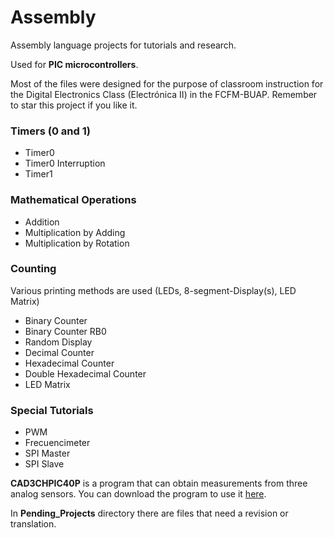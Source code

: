 # Assembly
Assembly language projects for tutorials and research.

Used for **PIC microcontrollers**.

Most of the files were designed for the purpose of classroom instruction for the Digital Electronics Class (Electrónica II) in the FCFM-BUAP. Remember to star this project if you like it.

### Timers (0 and 1)

- Timer0
- Timer0 Interruption
- Timer1

### Mathematical Operations

- Addition
- Multiplication by Adding
- Multiplication by Rotation

### Counting

Various printing methods are used (LEDs, 8-segment-Display(s), LED Matrix)

- Binary Counter
- Binary Counter RB0
- Random Display
- Decimal Counter
- Hexadecimal Counter
- Double Hexadecimal Counter
- LED Matrix

### Special Tutorials

- PWM
- Frecuencimeter
- SPI Master
- SPI Slave

**CAD3CHPIC40P** is a program that can obtain measurements from three analog sensors. You can download the program to use it [here](https://drive.google.com/open?id=1dlHm4mxXeqj1wB8x2MhkZWDrKY0Njtm3&authuser=ddsilvaa06%40gmail.com&usp=drive_fs).

In **Pending_Projects** directory there are files that need a revision or translation.